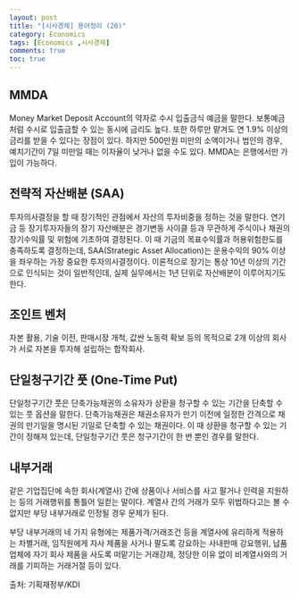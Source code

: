 ```yaml
---
layout: post
title: "[시사경제] 용어정리 (20)"
category: Economics
tags: [Economics ,시사경제]
comments: true
toc: true
---
```

## MMDA

Money Market Deposit Account의 약자로 수시 입출금식 예금을 말한다. 보통예금처럼 수시로 입출금할 수 있는 동시에 금리도 높다. 또한 하루만 맡겨도 연 1.9% 이상의 금리를 받을 수 있다는 장점이 있다. 하지만 500만원 미만의 소액이거나 법인의 경우, 예치기간이 7일 미만일 때는 이자율이 낮거나 없을 수도 있다. MMDA는 은행에서만 가입이 가능하다.

## 전략적 자산배분 (SAA)

투자의사결정을 할 때 장기적인 관점에서 자산의 투자비중을 정하는 것을 말한다. 연기금 등 장기투자자들의 장기 자산배분은 경기변동 사이클 등과 무관하게 주식이나 채권의 장기수익률 및 위험에 기초하여 결정된다. 이 때 기금의 목표수익률과 허용위험한도를 충족하도록 결정하는데, SAA(Strategic Asset Allocation)는 운용수익의 90% 이상을 좌우하는 가장 중요한 투자의사결정이다. 이론적으로 장기는 통상 10년 이상의 기간으로 인식되는 것이 일반적인데, 실제 실무에서는 1년 단위로 자산배분이 이루어지기도 한다.

## 조인트 벤처

자본 활용, 기술 이전, 판매시장 개척, 값싼 노동력 확보 등의 목적으로 2개 이상의 회사가 서로 자본을 투자해 설립하는 합작회사.

## 단일청구기간 풋 (One-Time Put)

단일청구기간 풋은 단축가능채권의 소유자가 상환을 청구할 수 있는 기간을 단축할 수 있는 풋 옵션을 말한다. 단축가능채권은 채권소유자가 만기 이전에 일정한 간격으로 채권의 만기일을 명시된 기일로 단축할 수 있는 채권이다. 이 때 상환을 청구할 수 있는 기간이 정해져 있는데, 단일청구기간 풋은 청구기간이 한 번 뿐인 경우를 말한다.

## 내부거래

같은 기업집단에 속한 회사(계열사) 간에 상품이나 서비스를 사고 팔거나 인력을 지원하는 등의 거래행위를 통틀어 일컫는 말이다. 계열사 간의 거래가 모두 위법하다고는 볼 수 없지만 부당 내부거래로 인정될 경우 문제가 된다. 

부당 내부거래의 네 가지 유형에는 제품가격/거래조건 등을 계열사에 유리하게 적용하는 차별거래, 임직원에게 자사 제품을 사거나 팔도록 강요하는 사내판매 강요행위, 납품업체에 자기 회사 제품을 사도록 떠맡기는 거래강제, 정당한 이유 없이 비계열사와의 거래를 기피하는 거래거절 등이 있다.

출처: 기획재정부/KDI